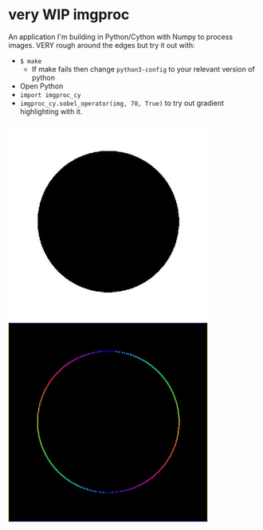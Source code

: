 # very WIP imgproc

An application I'm building in Python/Cython with Numpy to process images. VERY rough around the edges but try it out with:

* `$ make`
    * If make fails then change `python3-config` to your relevant version of python
* Open Python
* `import imgproc_cy`
* `imgproc_cy.sobel_operator(img, 70, True)` to try out gradient highlighting with it.

![Circle Before](examples/circle.jpg)
![Circle After](examples/circle-grad.jpg)